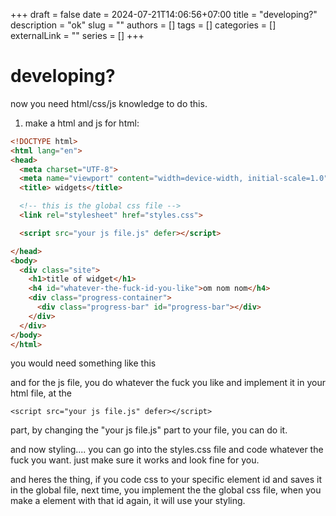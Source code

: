 +++ 
draft = false
date = 2024-07-21T14:06:56+07:00
title = "developing?"
description = "ok"
slug = ""
authors = []
tags = []
categories = []
externalLink = ""
series = []
+++

# developing?
now you need html/css/js knowledge to do this.

1. make a html and js
for html:
```html
<!DOCTYPE html>
<html lang="en">
<head>
  <meta charset="UTF-8">
  <meta name="viewport" content="width=device-width, initial-scale=1.0">
  <title> widgets</title>

  <!-- this is the global css file -->
  <link rel="stylesheet" href="styles.css">

  <script src="your js file.js" defer></script>

</head>
<body>
  <div class="site">
    <h1>title of widget</h1>
    <h4 id="whatever-the-fuck-id-you-like">om nom nom</h4>
    <div class="progress-container">
      <div class="progress-bar" id="progress-bar"></div>
    </div>
  </div>
</body>
</html>
```
you would need something like this

and for the js file, you do whatever the fuck you like and implement it in your html file, at the

`<script src="your js file.js" defer></script>`

part, by changing the "your js file.js" part to your file, you can do it.

and now styling.... you can go into the styles.css file and code whatever the fuck you want. just make sure it works and look fine for you.

and heres the thing, if you code css to your specific element id and saves it in the global file, next time, you implement the the global css file, when you make a element with that id again, it will use your styling.